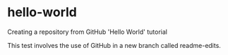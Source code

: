 # hello-world
Creating a repository from GitHub 'Hello World' tutorial

This test involves the use of GitHub in a new branch called readme-edits.
